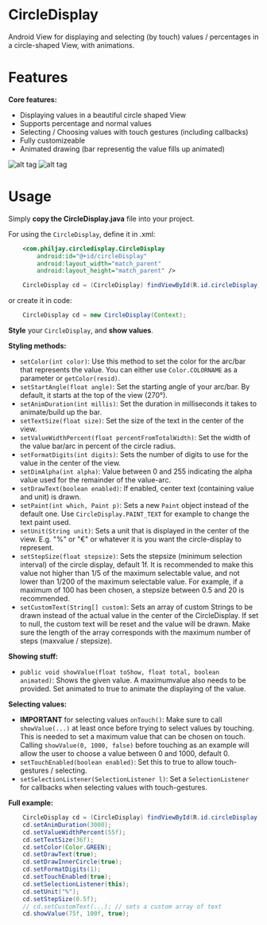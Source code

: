 CircleDisplay
=============

Android View for displaying and selecting (by touch) values / percentages in a circle-shaped View, with animations.

Features
=======

**Core features:**
 - Displaying values in a beautiful circle shaped View
 - Supports percentage and normal values
 - Selecting / Choosing values with touch gestures (including callbacks)
 - Fully customizeable
 - Animated drawing (bar representig the value fills up animated)

![alt tag](https://raw.github.com/PhilJay/CircleDisplay/master/screenshots/demo.png) 
![alt tag](https://raw.github.com/PhilJay/CircleDisplay/master/screenshots/circledisplay_demo.gif) 

Usage
=======

Simply **copy the CircleDisplay.java** file into your project. 

For using the <code>CircleDisplay</code>, define it in .xml:
```xml
    <com.philjay.circledisplay.CircleDisplay
        android:id="@+id/circleDisplay"
        android:layout_width="match_parent"
        android:layout_height="match_parent" />
``` 
```java
    CircleDisplay cd = (CircleDisplay) findViewById(R.id.circleDisplay);
``` 

or create it in code:
```java
    CircleDisplay cd = new CircleDisplay(Context);
```   


**Style** your <code>CircleDisplay</code>, and **show values**.

**Styling methods:**
 - <code>setColor(int color)</code>: Use this method to set the color for the arc/bar that represents the value. You can either use <code>Color.COLORNAME</code> as a parameter or <code>getColor(resid)</code>.
 - <code>setStartAngle(float angle)</code>: Set the starting angle of your arc/bar. By default, it starts at the top of the view (270°).
 - <code>setAnimDuration(int millis)</code>: Set the duration in milliseconds it takes to animate/build up the bar.
 - <code>setTextSize(float size)</code>: Set the size of the text in the center of the view.
 - <code>setValueWidthPercent(float percentFromTotalWidth)</code>: Set the width of the value bar/arc in percent of the circle radius.
 - <code>setFormatDigits(int digits)</code>: Sets the number of digits to use for the value in the center of the view.
 - <code>setDimAlpha(int alpha)</code>: Value between 0 and 255 indicating the alpha value used for the remainder of the value-arc.
 - <code>setDrawText(boolean enabled)</code>: If enabled, center text (containing value and unit) is drawn.
 - <code>setPaint(int which, Paint p)</code>: Sets a new <code>Paint</code> object instead of the default one. Use <code>CircleDisplay.PAINT_TEXT</code> for example to change the text paint used.
 - <code>setUnit(String unit)</code>: Sets a unit that is displayed in the center of the view. E.g. "%" or "€" or whatever it is you want the circle-display to represent.
 - <code>setStepSize(float stepsize)</code>: Sets the stepsize (minimum selection interval) of the circle display,
default 1f. It is recommended to make this value not higher than 1/5 of the maximum selectable value, and not lower than 1/200 of the maximum selectable value. For example, if a maximum of 100 has been chosen, a stepsize between 0.5 and 20 is recommended.
 - <code>setCustomText(String[] custom)</code>: Sets an array of custom Strings to be drawn instead of the actual value in the center of the CircleDisplay. If set to null, the custom text will be reset and the value will be drawn. Make sure the length of the array corresponds with the maximum number of steps (maxvalue / stepsize).

**Showing stuff:**
 - <code>public void showValue(float toShow, float total, boolean animated)</code>: Shows the given value. A maximumvalue also needs to be provided. Set animated to true to animate the displaying of the value.

 
**Selecting values:**
 - **IMPORTANT** for selecting values <code>onTouch()</code>: Make sure to call <code>showValue(...)</code> at least once before trying to select values by touching. This is needed to set a maximum value that can be chosen on touch. Calling <code>showValue(0, 1000, false)</code> before touching as an example will allow the user to choose a value between 0 and 1000, default 0.
 - <code>setTouchEnabled(boolean enabled)</code>: Set this to true to allow touch-gestures / selecting.
 - <code>setSelectionListener(SelectionListener l)</code>: Set a <code>SelectionListener</code> for callbacks when selecting values with touch-gestures. 


**Full example:**
```java
    CircleDisplay cd = (CircleDisplay) findViewById(R.id.circleDisplay);
    cd.setAnimDuration(3000);
    cd.setValueWidthPercent(55f);
    cd.setTextSize(36f);
    cd.setColor(Color.GREEN);
    cd.setDrawText(true);
    cd.setDrawInnerCircle(true);
    cd.setFormatDigits(1);
    cd.setTouchEnabled(true);
    cd.setSelectionListener(this);
    cd.setUnit("%");
    cd.setStepSize(0.5f);
    // cd.setCustomText(...); // sets a custom array of text
    cd.showValue(75f, 100f, true);
``` 
